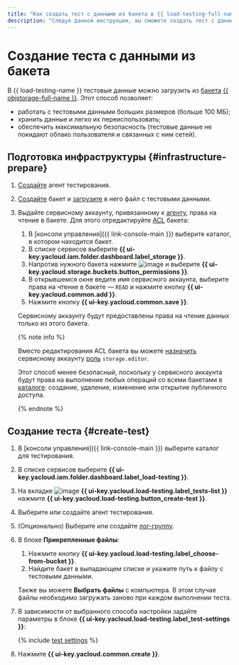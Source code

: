 ```yaml
---
title: "Как создать тест с данными из бакета в {{ load-testing-full-name }}"
description: "Следуя данной инструкции, вы сможете создать тест с данными из бакета." 
---
```


# Создание теста с данными из бакета

В {{ load-testing-name }} тестовые данные можно загрузить из [бакета](../../storage/concepts/bucket.md) [{{ objstorage-full-name }}](../../storage/). Этот способ позволяет:
* работать с тестовыми данными больших размеров (больше 100 МБ);
* хранить данные и легко их переиспользовать;
* обеспечить максимальную безопасность (тестовые данные не покидают облако пользователя и связанных с ним сетей).

## Подготовка инфраструктуры {#infrastructure-prepare}

1. [Создайте](create-agent.md) агент тестирования.
1. [Создайте](../../storage/operations/buckets/create.md) бакет и [загрузите](../../storage/operations/objects/upload.md) в него файл с тестовыми данными.
1. Выдайте сервисному аккаунту, привязанному к [агенту](../concepts/agent.md), права на чтение в бакете. Для этого отредактируйте [ACL](../../storage/concepts/acl.md) бакета:
    1. В [консоли управления]({{ link-console-main }}) выберите каталог, в котором находится бакет.
    1. В списке сервисов выберите **{{ ui-key.yacloud.iam.folder.dashboard.label_storage }}**.
    1. Напротив нужного бакета нажмите ![image](../../_assets/horizontal-ellipsis.svg) и выберите **{{ ui-key.yacloud.storage.buckets.button_permissions }}**.
    1. В открывшемся окне ведите имя сервисного аккаунта, выберите права на чтение в бакете — `READ` и нажмите кнопку **{{ ui-key.yacloud.common.add }}**.
    1. Нажмите кнопку **{{ ui-key.yacloud.common.save }}**.

    Сервисному аккаунту будут предоставлены права на чтение данных только из этого бакета.

    {% note info %}

    Вместо редактирования ACL бакета вы можете [назначить](../../iam/operations/roles/grant.md#access-to-sa) сервисному аккаунту [роль](../../storage/security/#storage-editor) `storage.editor`. 

    Этот способ менее безопасный, поскольку у сервисного аккаунта будут права на выполнение любых операций со всеми бакетами в [каталоге](../../resource-manager/concepts/resources-hierarchy.md#folder): создание, удаление, изменение или открытие публичного доступа.

    {% endnote %}

## Создание теста {#create-test}

1. В [консоли управления]({{ link-console-main }}) выберите каталог для тестирования.
1. В списке сервисов выберите **{{ ui-key.yacloud.iam.folder.dashboard.label_load-testing }}**.
1. На вкладке ![image](../../_assets/load-testing/test.svg) **{{ ui-key.yacloud.load-testing.label_tests-list }}** нажмите **{{ ui-key.yacloud.load-testing.button_create-test }}**.
1. Выберите или создайте агент тестирования.
1. (Опционально) Выберите или создайте [лог-группу](../../logging/concepts/log-group.md).
1. В блоке **Прикрепленные файлы**:
    1. Нажмите кнопку **{{ ui-key.yacloud.load-testing.label_choose-from-bucket }}**.
    1. Найдите бакет в выпадающем списке и укажите путь к файлу с тестовыми данными.

    Также вы можете **Выбрать файлы** с компьютера. В этом случае файлы необходимо загружать заново при каждом выполнении теста.

1. В зависимости от выбранного способа настройки задайте параметры в блоке **{{ ui-key.yacloud.load-testing.label_test-settings }}**:

    {% include [test settings](../../_includes/load-testing/test-settings.md) %}

1. Нажмите **{{ ui-key.yacloud.common.create }}**.